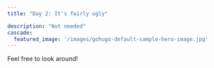 ```yaml
---
title: "Day 2: It's fairly ugly"

description: "Not needed"
cascade:
  featured_image: '/images/gohugo-default-sample-hero-image.jpg'
---
```



Feel free to look around!
